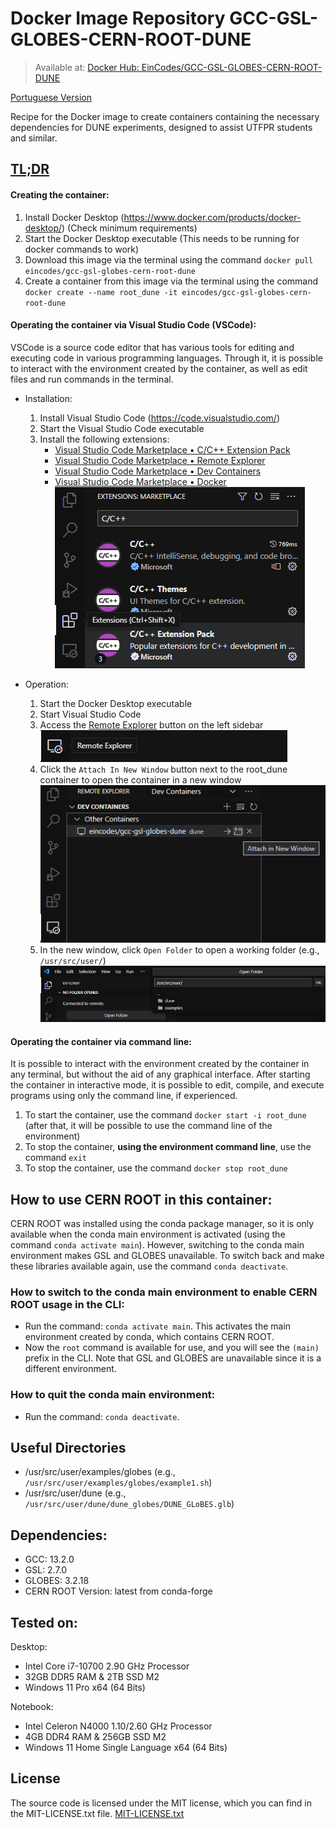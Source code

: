 # Docker Image Repository GCC-GSL-GLOBES-CERN-ROOT-DUNE
> Available at: [Docker Hub: EinCodes/GCC-GSL-GLOBES-CERN-ROOT-DUNE](https://hub.docker.com/r/eincodes/gcc-gsl-globes-cern-root-dune)

[Portuguese Version](/readme.md)

Recipe for the Docker image to create containers containing the necessary dependencies for DUNE experiments, designed to assist UTFPR students and similar.

## [TL;DR](https://en.wikipedia.org/wiki/Wikipedia:Too_long;_didn%27t_read)

#### Creating the container:
1. Install Docker Desktop (https://www.docker.com/products/docker-desktop/) (Check minimum requirements)
2. Start the Docker Desktop executable (This needs to be running for docker commands to work)
3. Download this image via the terminal using the command `docker pull eincodes/gcc-gsl-globes-cern-root-dune`
4. Create a container from this image via the terminal using the command `docker create --name root_dune -it eincodes/gcc-gsl-globes-cern-root-dune`

#### Operating the container via Visual Studio Code (VSCode):
VSCode is a source code editor that has various tools for editing and executing code in various programming languages. Through it, it is possible to interact with the environment created by the container, as well as edit files and run commands in the terminal.

- Installation:
    1. Install Visual Studio Code (https://code.visualstudio.com/)
    2. Start the Visual Studio Code executable
    3. Install the following extensions:
        - [Visual Studio Code Marketplace • C/C++ Extension Pack](https://marketplace.visualstudio.com/items?itemName=ms-vscode.cpptools-extension-pack)
        - [Visual Studio Code Marketplace • Remote Explorer](https://marketplace.visualstudio.com/items?itemName=ms-vscode.remote-explorer)
        - [Visual Studio Code Marketplace • Dev Containers](https://marketplace.visualstudio.com/items?itemName=ms-vscode-remote.remote-containers)
        - [Visual Studio Code Marketplace • Docker](https://marketplace.visualstudio.com/items?itemName=ms-azuretools.vscode-docker)
        </br> ![VSCode extension tab](./assets/sample-01.png)

- Operation:
    1. Start the Docker Desktop executable
    2. Start Visual Studio Code
    3. Access the [Remote Explorer](./assets/sample-03.png) button on the left sidebar
    </br> ![VSCode extension tab](./assets/sample-02.png) 
    4. Click the `Attach In New Window` button next to the root_dune container to open the container in a new window
    </br> ![VSCode extension tab](./assets/sample-04.png)
    5. In the new window, click `Open Folder` to open a working folder (e.g., `/usr/src/user/`)
    </br> ![VSCode extension tab](./assets/sample-05.png)

#### Operating the container via command line:
It is possible to interact with the environment created by the container in any terminal, but without the aid of any graphical interface. After starting the container in interactive mode, it is possible to edit, compile, and execute programs using only the command line, if experienced.

1. To start the container, use the command `docker start -i root_dune` (after that, it will be possible to use the command line of the environment)
2. To stop the container, **using the environment command line**, use the command `exit`
3. To stop the container, use the command `docker stop root_dune`

## How to use CERN ROOT in this container:
CERN ROOT was installed using the conda package manager, so it is only available when the conda main environment is activated (using the command `conda activate main`). However, switching to the conda main environment makes GSL and GLOBES unavailable. To switch back and make these libraries available again, use the command `conda deactivate`.

### How to switch to the conda main environment to enable CERN ROOT usage in the CLI:
- Run the command: `conda activate main`. This activates the main environment created by conda, which contains CERN ROOT.
- Now the `root` command is available for use, and you will see the `(main)` prefix in the CLI. Note that GSL and GLOBES are unavailable since it is a different environment.

### How to quit the conda main environment:
- Run the command: `conda deactivate`.

## Useful Directories
- /usr/src/user/examples/globes (e.g., `/usr/src/user/examples/globes/example1.sh`)
- /usr/src/user/dune (e.g., `/usr/src/user/dune/dune_globes/DUNE_GLoBES.glb`)

## Dependencies:
- GCC: 13.2.0
- GSL: 2.7.0
- GLOBES: 3.2.18
- CERN ROOT Version: latest from conda-forge

## Tested on:
Desktop:
- Intel Core i7-10700 2.90 GHz Processor
- 32GB DDR5 RAM & 2TB SSD M2
- Windows 11 Pro x64 (64 Bits)

Notebook:
- Intel Celeron N4000 1.10/2.60 GHz Processor
- 4GB DDR4 RAM & 256GB SSD M2
- Windows 11 Home Single Language x64 (64 Bits)

## License
The source code is licensed under the MIT license, which you can find in the MIT-LICENSE.txt file.
[MIT-LICENSE.txt](/MIT-LICENSE.txt)
